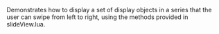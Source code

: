 Demonstrates how to display a set of display objects in a series that the user can swipe from left to right, using the methods provided in slideView.lua.